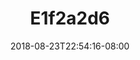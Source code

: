 ---
title: E1f2a2d6
date: 2018-08-23T22:54:16-08:00
draft: false
location: Grand Teton Nat'l Park, Wyoming
img_url: https://d17enza3bfujl8.cloudfront.net/e1f2a2d6.jpg
original_fn: /Volumes/bdw-1/photos/2018/20180830/_edits/IMG_20180823_134629_01.jpg
tags:
- Grand Teton Nat'l Park, Wyoming
- cars

---